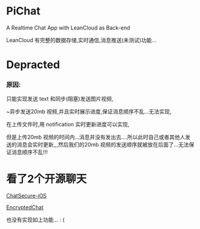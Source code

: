 # PiChat

A Realtime Chat App with LeanCloud as Back-end

LeanCloud 有完整的数据存储,实时通信,消息推送(未测试)功能…



# Depracted

### 原因:

只能实现发送 text 和同步(阻塞)发送图片视频,

~异步发送20mb 视频,并且实时展示进度,保证消息顺序不乱...无法实现, 

在上传文件时,用 notification 实时更新进度可以实现, 

但是上传20mb 视频的时间内...消息并没有发出去....所以此时自己或者其他人发送的消息会实时更新,,,然后我们的20mb 视频的发送顺序就被放在后面了...无法保证消息顺序不乱!!!



# 看了2个开源聊天

[ChatSecure-iOS](https://github.com/ChatSecure/ChatSecure-iOS)

[EncryptedChat](https://github.com/relatedcode/EncryptedChat)

也没有实现如上功能…  : (  